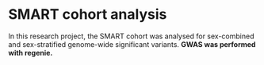 # SMART cohort analysis

In this research project, the SMART cohort was analysed for sex-combined and sex-stratified genome-wide significant variants. <b> GWAS was performed with regenie.
